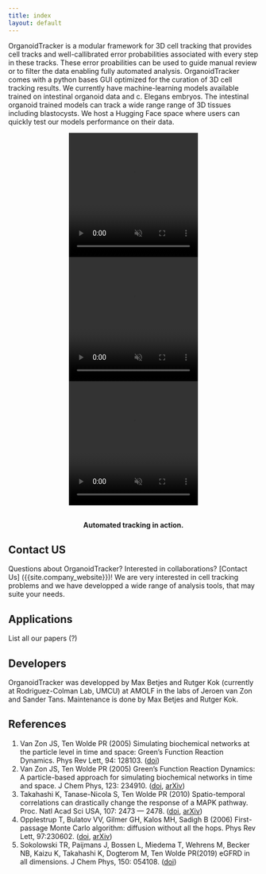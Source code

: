 ```yaml
---
title: index
layout: default
---
```


OrganoidTracker is a modular framework for 3D cell tracking that provides cell tracks and well-callibrated error probabilities associated with every step in these tracks. These error proabilities can be used to guide manual review or to filter the data enabling fully automated analysis. OrganoidTracker comes with a python bases GUI optimized for the curation of 3D cell tracking results. We currently have machine-learning models available trained on intestinal organoid data and c. Elegans embryos. The intestinal organoid trained models can track a wide range range of 3D tissues including blastocysts. We host a Hugging Face space where users can quickly test our models performance on their data. 

<p align="center">
 <video width="260" height="250" controls autoplay muted loop>
  <source src="includes/movies/SV2_Organoid_3D_bottom_view.mp4" type="video/mp4">
   Your browser does not support the video tag.
  </video> 
  <video width="260" height="250" controls autoplay muted loop>
   <source src="includes/movies/SV1_Organoid_single_plane.mp4" type="video/mp4">
   Your browser does not support the video tag.
 </video> 
 <video width="260" height="250" controls autoplay muted loop>
   <source src="includes/movies/SV9_c_Elegans.mp4" type="video/mp4">
   Your browser does not support the video tag.
 </video> 
</p>


<p align="center">
    <a href="includes\movies\SV2_Organoid_3D_bottom_view.mp4">
    </a><br>
    <b>Automated tracking in action.</b>
</p>

## Contact US
Questions about OrganoidTracker? Interested in collaborations? [Contact Us] ({{site.company_website}})! We are very interested in cell tracking problems and we have developped a wide range of analysis tools, that may suite your needs.  

## Applications
List all our papers (?)

## Developers
OrganoidTracker was developped by Max Betjes and Rutger Kok (currently at Rodriguez-Colman Lab, UMCU) at AMOLF in the labs of Jeroen van Zon and Sander Tans. Maintenance is done by Max Betjes and Rutger Kok.

## References
1. Van Zon JS, Ten Wolde PR (2005) Simulating biochemical networks at the particle level in time and space: Green’s Function Reaction Dynamics. Phys Rev Lett, 94: 128103. ([doi](https://dx.doi.org/10.1103/PhysRevLett.94.128103))
2. Van Zon JS, Ten Wolde PR (2005) Green’s Function Reaction Dynamics: A particle-based approach for simulating biochemical networks in time and space. J Chem Phys, 123: 234910. ([doi](https://dx.doi.org/10.1063/1.2137716), [arXiv](https://arxiv.org/abs/q-bio/0404002))
3. Takahashi K, Tanase-Nicola S, Ten Wolde PR (2010) Spatio-temporal correlations can drastically change the response of a MAPK pathway. Proc. Natl Acad Sci USA, 107: 2473 — 2478. ([doi](https://dx.doi.org/10.1073/pnas.0906885107), [arXiv](https://arxiv.org/abs/0907.0514))
4. Opplestrup T, Bulatov VV, Gilmer GH, Kalos MH, Sadigh B (2006) First-passage Monte Carlo algorithm: diffusion without all the hops. Phys Rev Lett, 97:230602. ([doi](https://dx.doi.org/10.1103/PhysRevLett.97.230602), [arXiv](https://arxiv.org/abs/0905.3576))
5. Sokolowski TR, Paijmans J, Bossen L, Miedema T, Wehrens M, Becker NB, Kaizu K, Takahashi K, Dogterom M, Ten Wolde PR(2019) eGFRD in all dimensions. J Chem Phys, 150: 054108.  ([doi](https://doi.org/10.1063/1.5064867))


